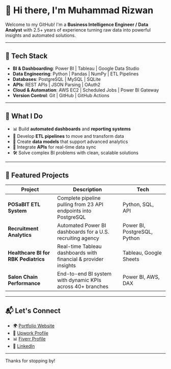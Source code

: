 # 👋 Hi there, I'm Muhammad Rizwan

Welcome to my GitHub! I'm a **Business Intelligence Engineer / Data Analyst** with 2.5+ years of experience turning raw data into powerful insights and automated solutions.

---

## 🔧 Tech Stack

- **BI & Dashboarding**: Power BI | Tableau | Google Data Studio  
- **Data Engineering**: Python | Pandas | NumPy | ETL Pipelines  
- **Databases**: PostgreSQL | MySQL | SQLite  
- **APIs**: REST APIs | JSON Parsing | OAuth2  
- **Cloud & Automation**: AWS EC2 | Scheduled Jobs | Power BI Gateway  
- **Version Control**: Git | GitHub | GitHub Actions

---

## 🚀 What I Do

- 📊 Build **automated dashboards** and **reporting systems**
- 🔄 Develop **ETL pipelines** to move and transform data
- 🧠 Create **data models** that support advanced analytics
- 🧩 Integrate **APIs** for real-time data sync
- 🛠️ Solve complex BI problems with clean, scalable solutions

---

## 📌 Featured Projects

| Project | Description | Tech |
|--------|-------------|------|
| **POSaBIT ETL System** | Complete pipeline pulling from 23 API endpoints into PostgreSQL | Python, SQL, API |
| **Recruitment Analytics** | Automated Power BI dashboards for a U.S. recruiting agency | Power BI, PostgreSQL, Python |
| **Healthcare BI for RBK Pediatrics** | Real-time Tableau dashboards with financial & provider insights | Tableau, Google Sheets |
| **Salon Chain Performance** | End-to-end BI system with dynamic KPIs across 40+ branches | Power BI, AWS, DAX |

---

## 📬 Let's Connect

- 🌍 [Portfolio Website](https://rizawnsarwar.com)  
- 💼 [Upwork Profile]([https://www.upwork.com/freelancers/~your-id](https://upwork.com/freelancers/muhammadr716))  
- 📊 [Fiverr Profile](https://www.fiverr.com/users/rrizwan43/)  
- 🔗 [LinkedIn](www.linkedin.com/in/rizwanalisarwar)

---

Thanks for stopping by!

